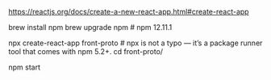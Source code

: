 https://reactjs.org/docs/create-a-new-react-app.html#create-react-app

brew install npm
brew upgrade npm   # npm 12.11.1

npx create-react-app front-proto # npx is not a typo — it’s a package runner tool that comes with npm 5.2+.
cd front-proto/

npm start
